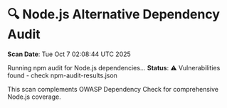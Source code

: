 # 🔍 Node.js Alternative Dependency Audit
**Scan Date**: Tue Oct  7 02:08:44 UTC 2025

Running npm audit for Node.js dependencies...
**Status**: ⚠️ Vulnerabilities found - check npm-audit-results.json

This scan complements OWASP Dependency Check for comprehensive Node.js coverage.
